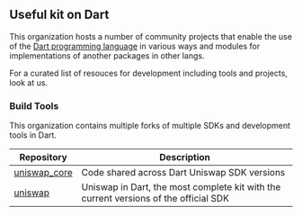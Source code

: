 ## Useful kit on Dart

This organization hosts a number of community projects that enable the use of the [Dart programming language] in various ways and modules for implementations of another packages in other langs.

For a curated list of resouces for development including tools and projects, look at us.

[dart programming language]: https://www.dart.dev/

### Build Tools

This organization contains multiple forks of multiple SDKs and development tools in Dart.

| Repository          | Description                                                                          |
| ------------------- | ------------------------------------------------------------------------------------ |
| [uniswap_core]      | Code shared across Dart Uniswap SDK versions                                         |
| [uniswap]           | Uniswap in Dart, the most complete kit with the current versions of the official SDK |

[uniswap_core]: https://github.com/zagmi/uniswap_core
[uniswap]: https://github.com/zagmi/uniswap

